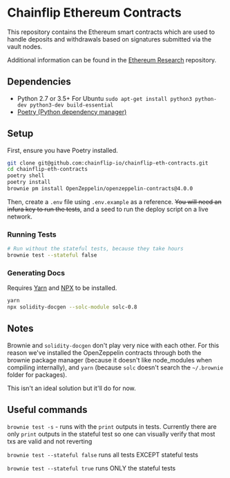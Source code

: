 # Chainflip Ethereum Contracts

This repository contains the Ethereum smart contracts which are used to handle deposits and withdrawals based on signatures submitted via the vault nodes.

Additional information can be found in the [Ethereum Research](https://github.com/chainflip-io/ethereum-research) repository.

## Dependencies

- Python 2.7 or 3.5+
For Ubuntu `sudo apt-get install python3 python-dev python3-dev build-essential`
- [Poetry (Python dependency manager)](https://python-poetry.org/docs/)

## Setup

First, ensure you have Poetry installed.

```bash
git clone git@github.com:chainflip-io/chainflip-eth-contracts.git
cd chainflip-eth-contracts
poetry shell
poetry install
brownie pm install OpenZeppelin/openzeppelin-contracts@4.0.0
```

Then, create a `.env` file using `.env.example` as a reference. ~~You will need an infura key to run the tests~~, and a seed to run the deploy script on a live network.

### Running Tests

```bash
# Run without the stateful tests, because they take hours
brownie test --stateful false
```

### Generating Docs

Requires [Yarn](https://yarnpkg.com) and [NPX](https://www.npmjs.com/package/npx) to be installed.

```bash
yarn
npx solidity-docgen --solc-module solc-0.8
```

## Notes

Brownie and `solidity-docgen` don't play very nice with each other. For this reason we've installed the OpenZeppelin contracts through both the brownie package manager (because it doesn't like node_modules when compiling internally), and `yarn` (because `solc` doesn't search the `~/.brownie` folder for packages).

This isn't an ideal solution but it'll do for now.

## Useful commands

`brownie test -s` - runs with the `print` outputs in tests. Currently there are only `print` outputs in the stateful test so one can visually verify that most txs are valid and not reverting

`brownie test --stateful false` runs all tests EXCEPT stateful tests

`brownie test --stateful true` runs ONLY the stateful tests
